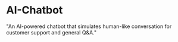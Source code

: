 # AI-Chatbot
"An AI-powered chatbot that simulates human-like conversation for customer support and general Q&amp;A."
